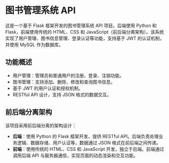 # 图书管理系统 API

这是一个基于 Flask 框架开发的图书管理系统 API 项目。后端使用 Python 和 Flask，前端使用传统的 HTML、CSS 和 JavaScript（前后端分离架构）。该系统实现了用户管理、图书信息管理、登录认证等功能，支持基于 JWT 的认证机制，并使用 MySQL 作为数据库。

## 功能概述

- 用户管理：管理员和普通用户的注册、登录、注销功能。
- 图书管理：支持添加、删除、修改和查询图书信息。
- 基于 JWT 的用户认证和授权机制。
- RESTful API 设计，支持 JSON 格式的数据交互。

## 前后端分离架构

该项目采用前后端分离的架构设计：

- **后端**：使用 Python 的 Flask 框架开发，提供 RESTful API。后端负责处理业务逻辑、数据存储、用户认证等，数据通过 JSON 格式在前后端之间传递。
- **前端**：使用传统的 HTML、CSS 和 JavaScript 开发，独立于后端。前端通过调用后端 API 与服务器通信，实现页面的动态渲染和交互功能。
